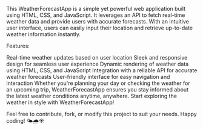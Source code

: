 This WeatherForecastApp is a simple yet powerful web application built using HTML, CSS, and JavaScript. It leverages an API to fetch real-time weather data and provide users with accurate forecasts. With an intuitive user interface, users can easily input their location and retrieve up-to-date weather information instantly.

Features:

Real-time weather updates based on user location
Sleek and responsive design for seamless user experience
Dynamic rendering of weather data using HTML, CSS, and JavaScript
Integration with a reliable API for accurate weather forecasts
User-friendly interface for easy navigation and interaction
Whether you're planning your day or checking the weather for an upcoming trip, WeatherForecastApp ensures you stay informed about the latest weather conditions anytime, anywhere. Start exploring the weather in style with WeatherForecastApp!

Feel free to contribute, fork, or modify this project to suit your needs. Happy coding! 🌤️🌧️☀️

